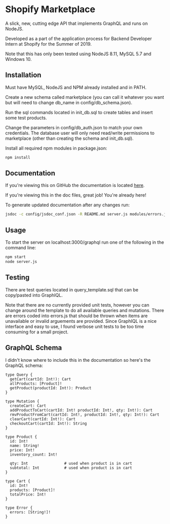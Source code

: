 # Shopify Marketplace

A slick, new, cutting edge API that implements GraphQL and runs on NodeJS.

Developed as a part of the application process for Backend Developer Intern at Shopify for the Summer of 2019.

Note that this has only been tested using NodeJS 8.11, MySQL 5.7 and Windows 10.

## Installation

Must have MySQL, NodeJS and NPM already installed and in PATH.

Create a new schema called marketplace (you can call it whatever you want but will need to change db_name in config/db_schema.json).

Run the sql commands located in init_db.sql to create tables and insert some test products.

Change the parameters in config/db_auth.json to match your own credentials.
The database user will only need read/write permissions to marketplace (other than creating the schema and init_db.sql).

Install all required npm modules in package.json:
```bash
npm install
```

## Documentation

If you're viewing this on GitHub the documentation is located [here](out/index.html).

If you're viewing this in the doc files, great job! You're already here!

To generate updated documentation after any changes run:
```bash
jsdoc -c config/jsdoc_conf.json -R README.md server.js modules/errors.js modules/cart.js modules/product.js.
```


## Usage

To start the server on localhost:3000/graphql run one of the following in the command line:
```bash
npm start
node server.js
```


## Testing

There are test queries located in query_template.sql that can be copy/pasted into GraphIQL.

Note that there are no currently provided unit tests, however you can change around the template to do all available queries and mutations.  There are errors coded into errors.js that should be thrown when items are unavailable or invalid arguements are provided.
Since GraphIQL is a nice interface and easy to use, I found verbose unit tests to be too time consuming for a small project.

## GraphQL Schema

I didn't know where to include this in the documentation so here's the GraphQL schema:
```schema
type Query {
  getCart(cartId: Int!): Cart
  allProducts: [Product]!
  getProduct(productId: Int!): Product
}

type Mutation {
  createCart: Cart
  addProductToCart(cartId: Int! productId: Int!, qty: Int!): Cart
  rmvProductFromCart(cartId: Int!, productId: Int!, qty: Int!): Cart
  clearCart(cartId: Int!): Cart
  checkoutCart(cartId: Int!): String
}

type Product {
  id: Int!
  name: String!
  price: Int!
  inventory_count: Int!

  qty: Int                # used when product is in cart
  subtotal: Int           # used when product is in cart
}

type Cart {
  id: Int!
  products: [Product]!
  totalPrice: Int!
}

type Error {
  errors: [String!]!
}
```
